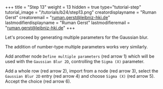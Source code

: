 +++
title = "Step 13"
weight = 13
hidden = true
type="tutorial-step"
tutorial_image = "/tutorials/b24/step13.png"
creatordisplayname = "Ruman Gerst"
creatoremail = "ruman.gerst@leibniz-hki.de"
lastmodifierdisplayname = "Ruman Gerst"
lastmodifieremail = "ruman.gerst@leibniz-hki.de"
+++

Let's proceed by generating multiple parameters for the Gaussian blur.

The addition of number-type multiple parameters works very similarly. 

Add another node `Define multiple parameters` (red arrow 1) which will be used with the `Gaussian Blur 2D`, controlling the `Sigma (X)` parameter. 

Add a whole row (red arrow 2), import from a node (red arrow 3), select the `Gaussian Blur 2D` entry (red arrow 4) and choose `Sigma (X)` (red arrow 5). Accept the choice (red arrow 6).